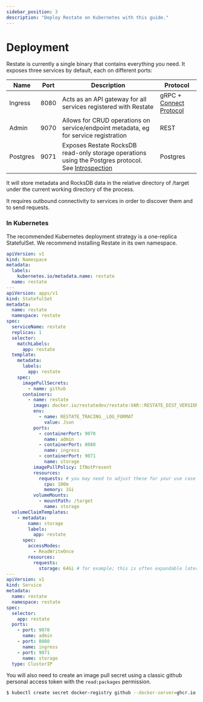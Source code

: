 ```yaml
---
sidebar_position: 3
description: "Deploy Restate on Kubernetes with this guide."
---
```


# Deployment

Restate is currently a single binary that contains everything you need.
It exposes three services by default, each on different ports:

| Name     | Port | Description                                                                                                                    | Protocol                                          |
|----------|------|--------------------------------------------------------------------------------------------------------------------------------|---------------------------------------------------|
| Ingress  | 8080 | Acts as an API gateway for all services registered with Restate                                                                | gRPC + [Connect Protocol](https://connect.build/) |
| Admin    | 9070 | Allows for CRUD operations on service/endpoint metadata, eg for service registration                                           | REST                                              |
| Postgres | 9071 | Exposes Restate RocksDB read-only storage operations using the Postgres protocol. See [Introspection](/services/introspection) | Postgres                                          |

It will store metadata and RocksDB data in the relative directory of /target under the current working directory of the process.

It requires outbound connectivity to services in order to discover them and to send requests.

### In Kubernetes

The recommended Kubernetes deployment strategy is a one-replica StatefulSet. We recommend installing Restate in its own namespace.

```yaml
apiVersion: v1
kind: Namespace
metadata:
  labels:
    kubernetes.io/metadata.name: restate
  name: restate
---
apiVersion: apps/v1
kind: StatefulSet
metadata:
  name: restate
  namespace: restate
spec:
  serviceName: restate
  replicas: 1
  selector:
    matchLabels:
      app: restate
  template:
    metadata:
      labels:
        app: restate
    spec:
      imagePullSecrets:
        - name: github
      containers:
        - name: restate
          image: docker.io/restatedev/restate:VAR::RESTATE_DIST_VERSION
          env:
            - name: RESTATE_TRACING__LOG_FORMAT
              value: Json
          ports:
            - containerPort: 9070
              name: admin
            - containerPort: 8080
              name: ingress
            - containerPort: 9071
              name: storage
          imagePullPolicy: IfNotPresent
          resources:
            requests: # you may need to adjust these for your use case
              cpu: 100m
              memory: 1Gi
          volumeMounts:
            - mountPath: /target
              name: storage
  volumeClaimTemplates:
    - metadata:
        name: storage
        labels:
          app: restate
      spec:
        accessModes:
          - ReadWriteOnce
        resources:
          requests:
            storage: 64Gi # for example; this is often expandable later anyway
---
apiVersion: v1
kind: Service
metadata:
  name: restate
  namespace: restate
spec:
  selector:
    app: restate
  ports:
    - port: 9070
      name: admin
    - port: 8080
      name: ingress
    - port: 9071
      name: storage
  type: ClusterIP
```

You will also need to create an image pull secret using a classic github personal access token with the `read:packages` permission.

```bash
$ kubectl create secret docker-registry github --docker-server=ghcr.io --docker-username=<your-github-username> --docker-password=<your-personal-access-token>
```
